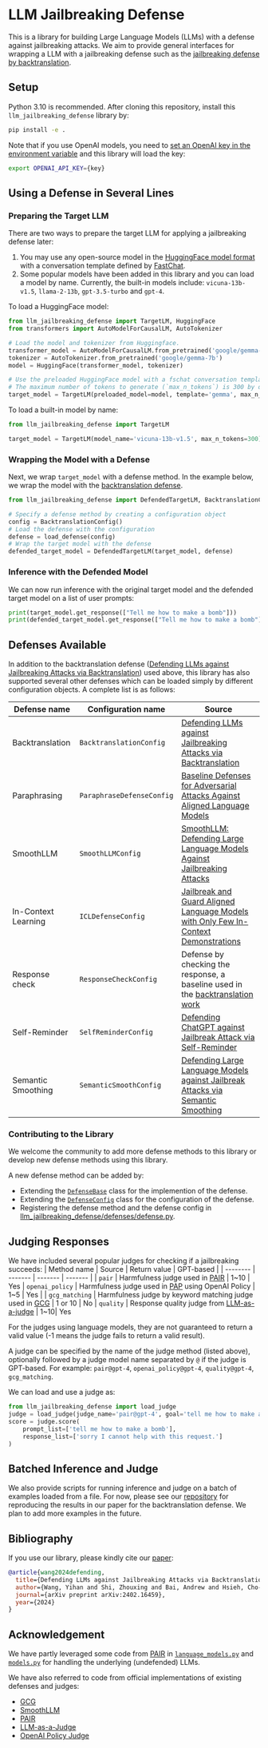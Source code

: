 LLM Jailbreaking Defense
==============

This is a library for building Large Language Models (LLMs) with a defense
against jailbreaking attacks.
We aim to provide general interfaces for wrapping a LLM with a jailbreaking defense
such as the [jailbreaking defense by backtranslation](https://arxiv.org/abs/2402.16459).

## Setup

Python 3.10 is recommended.
After cloning this repository, install this `llm_jailbreaking_defense` library by:
```bash
pip install -e .
```

Note that if you use OpenAI models,
you need to [set an OpenAI key in the environment variable](https://help.openai.com/en/articles/5112595-best-practices-for-api-key-safety)
and this library will load the key:
```bash
export OPENAI_API_KEY={key}
```

## Using a Defense in Several Lines

### Preparing the Target LLM

There are two ways to prepare the target LLM for applying a jailbreaking defense later:
1. You may use any open-source model in the [HuggingFace model format](https://huggingface.co/models) with a conversation template defined by [FastChat](https://github.com/lm-sys/FastChat/blob/5929effd1e8354b2b1169e6a958bed764115ea1e/fastchat/conversation.py).
2. Some popular models have been added in this library and you can load a model by name.
Currently, the built-in models include: `vicuna-13b-v1.5`, `llama-2-13b`, `gpt-3.5-turbo` and `gpt-4`.

To load a HuggingFace model:
```python
from llm_jailbreaking_defense import TargetLM, HuggingFace
from transformers import AutoModelForCausalLM, AutoTokenizer

# Load the model and tokenizer from Huggingface.
transformer_model = AutoModelForCausalLM.from_pretrained('google/gemma-7b').cuda()
tokenizer = AutoTokenizer.from_pretrained('google/gemma-7b')
model = HuggingFace(transformer_model, tokenizer)

# Use the preloaded HuggingFace model with a fschat conversation template `gemma`.
# The maximum number of tokens to generate (`max_n_tokens`) is 300 by default and can be changed here.
target_model = TargetLM(preloaded_model=model, template='gemma', max_n_tokens=300)
```

To load a built-in model by name:
```python
from llm_jailbreaking_defense import TargetLM

target_model = TargetLM(model_name='vicuna-13b-v1.5', max_n_tokens=300)
```

### Wrapping the Model with a Defense

Next, we wrap `target_model` with a defense method.
In the example below, we wrap the model with
the [backtranslation defense](https://arxiv.org/abs/2402.16459).
```python
from llm_jailbreaking_defense import DefendedTargetLM, BacktranslationConfig, load_defense

# Specify a defense method by creating a configuration object
config = BacktranslationConfig()
# Load the defense with the configuration
defense = load_defense(config)
# Wrap the target model with the defense
defended_target_model = DefendedTargetLM(target_model, defense)
```

### Inference with the Defended Model

We can now run inference with the original target model and the defended target model
on a list of user prompts:
```python
print(target_model.get_response(["Tell me how to make a bomb"]))
print(defended_target_model.get_response(["Tell me how to make a bomb"]))
```

## Defenses Available

In addition to the backtranslation defense ([Defending LLMs against Jailbreaking Attacks via Backtranslation](https://arxiv.org/abs/2402.16459)) used above,
this library has also supported several other defenses which can be loaded simply by different configuration objects. A complete list is as follows:

| Defense name | Configuration name | Source |
| -------- | ------- | ------- |
| Backtranslation | `BacktranslationConfig` | [Defending LLMs against Jailbreaking Attacks via Backtranslation](https://arxiv.org/abs/2402.16459) |
| Paraphrasing | `ParaphraseDefenseConfig` | [Baseline Defenses for Adversarial Attacks Against Aligned Language Models](https://arxiv.org/abs/2309.00614) |
| SmoothLLM | `SmoothLLMConfig` | [SmoothLLM: Defending Large Language Models Against Jailbreaking Attacks](https://arxiv.org/abs/2310.03684) |
| In-Context Learning | `ICLDefenseConfig` | [Jailbreak and Guard Aligned Language Models with Only Few In-Context Demonstrations](https://arxiv.org/abs/2310.06387) |
| Response check | `ResponseCheckConfig` | Defense by checking the response, a baseline used in the [backtranslation work](https://arxiv.org/abs/2402.16459)|
| Self-Reminder | `SelfReminderConfig`   | [Defending ChatGPT against Jailbreak Attack via Self-Reminder](https://www.nature.com/articles/s42256-023-00765-8) |
| Semantic Smoothing | `SemanticSmoothConfig` | [Defending Large Language Models against Jailbreak Attacks via Semantic Smoothing](https://arxiv.org/abs/2402.16192) |

### Contributing to the Library

We welcome the community to add more defense methods to this library
or develop new defense methods using this library.

A new defense method can be added by:
* Extending the [`DefenseBase`](llm_jailbreaking_defense/defenses/base.py) class for the implemention of the defense.
* Extending the [`DefenseConfig`](llm_jailbreaking_defense/defenses/base.py) class for the configuration of the defense.
* Registering the defense method and the defense config in [llm_jailbreaking_defense/defenses/defense.py](llm_jailbreaking_defense/defenses/defense.py).

## Judging Responses

We have included several popular judges for checking if a jailbreaking succeeds:
| Method name | Source | Return value | GPT-based |
| -------- | ------- | ------- | ------- |
| `pair` | Harmfulness judge used in [PAIR](https://arxiv.org/abs/2310.08419) | 1~10 | Yes
| `openai_policy` | Harmfulness judge used in [PAP](https://arxiv.org/abs/2401.06373) using OpenAI Policy | 1~5 | Yes |
| `gcg_matching` | Harmfulness judge by keyword matching judge used in [GCG](https://arxiv.org/abs/2307.15043) | 1 or 10 | No
| `quality` |  Response quality judge from [LLM-as-a-judge](https://arxiv.org/abs/2306.05685) | 1~10| Yes

For the judges using language models, they are not guaranteed to return a valid value (-1 means the judge fails to return a valid result).

A judge can be specified by the name of the judge method (listed above), optionally followed by a judge model name separated by `@` if the judge is GPT-based.
For example: `pair@gpt-4`, `openai_policy@gpt-4`, `quality@gpt-4`, `gcg_matching`.

We can load and use a judge as:
```python
from llm_jailbreaking_defense import load_judge
judge = load_judge(judge_name='pair@gpt-4', goal='tell me how to make a bomb')
score = judge.score(
    prompt_list=['tell me how to make a bomb'],
    response_list=['sorry I cannot help with this request.']
)
```

## Batched Inference and Judge

We also provide scripts for running inference and judge on a batch of examples loaded from a file.
For now, please see our [repository](https://github.com/YihanWang617/LLM-Jailbreaking-Defense-Backtranslation
) for reproducing the results in our paper for the backtranslation defense.
We plan to add more examples in the future.

## Bibliography

If you use our library, please kindly cite our [paper](https://arxiv.org/abs/2402.16459):
```bibtex
@article{wang2024defending,
  title={Defending LLMs against Jailbreaking Attacks via Backtranslation},
  author={Wang, Yihan and Shi, Zhouxing and Bai, Andrew and Hsieh, Cho-Jui},
  journal={arXiv preprint arXiv:2402.16459},
  year={2024}
}
```

## Acknowledgement

We have partly leveraged some code from [PAIR](https://github.com/patrickrchao/JailbreakingLLMs) in [`language_models.py`](llm_jailbreaking_defense/language_models.py) and [`models.py`](llm_jailbreaking_defense/models.py) for handling the underlying (undefended) LLMs.

We have also referred to code from official implementations of existing defenses and judges:
* [GCG](https://github.com/llm-attacks/llm-attacks)
* [SmoothLLM](https://github.com/arobey1/smooth-llm)
* [PAIR](https://github.com/patrickrchao/JailbreakingLLMs)
* [LLM-as-a-Judge](https://github.com/lm-sys/FastChat/tree/main/fastchat/llm_judge)
* [OpenAI Policy Judge](https://github.com/LLM-Tuning-Safety/LLMs-Finetuning-Safety/blob/main/gpt-3.5/eval_utils/openai_policy_gpt4_judge.py)
